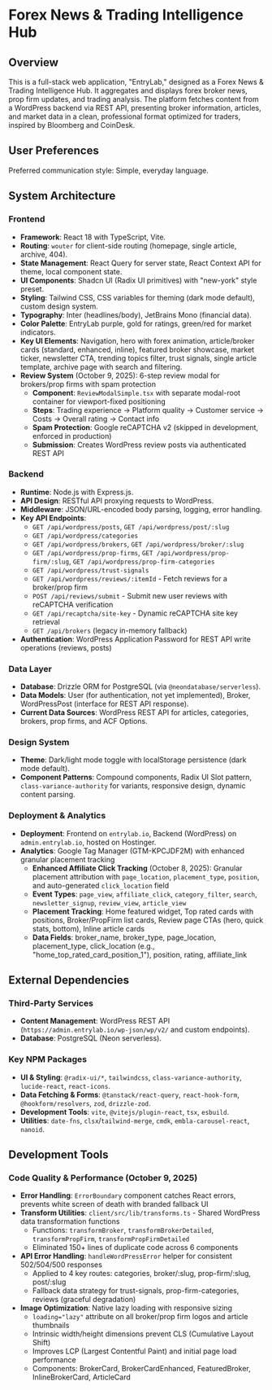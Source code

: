 # Forex News & Trading Intelligence Hub

## Overview
This is a full-stack web application, "EntryLab," designed as a Forex News & Trading Intelligence Hub. It aggregates and displays forex broker news, prop firm updates, and trading analysis. The platform fetches content from a WordPress backend via REST API, presenting broker information, articles, and market data in a clean, professional format optimized for traders, inspired by Bloomberg and CoinDesk.

## User Preferences
Preferred communication style: Simple, everyday language.

## System Architecture

### Frontend
- **Framework**: React 18 with TypeScript, Vite.
- **Routing**: `wouter` for client-side routing (homepage, single article, archive, 404).
- **State Management**: React Query for server state, React Context API for theme, local component state.
- **UI Components**: Shadcn UI (Radix UI primitives) with "new-york" style preset.
- **Styling**: Tailwind CSS, CSS variables for theming (dark mode default), custom design system.
- **Typography**: Inter (headlines/body), JetBrains Mono (financial data).
- **Color Palette**: EntryLab purple, gold for ratings, green/red for market indicators.
- **Key UI Elements**: Navigation, hero with forex animation, article/broker cards (standard, enhanced, inline), featured broker showcase, market ticker, newsletter CTA, trending topics filter, trust signals, single article template, archive page with search and filtering.
- **Review System** (October 9, 2025): 6-step review modal for brokers/prop firms with spam protection
  - **Component**: `ReviewModalSimple.tsx` with separate modal-root container for viewport-fixed positioning
  - **Steps**: Trading experience → Platform quality → Customer service → Costs → Overall rating → Contact info
  - **Spam Protection**: Google reCAPTCHA v2 (skipped in development, enforced in production)
  - **Submission**: Creates WordPress review posts via authenticated REST API

### Backend
- **Runtime**: Node.js with Express.js.
- **API Design**: RESTful API proxying requests to WordPress.
- **Middleware**: JSON/URL-encoded body parsing, logging, error handling.
- **Key API Endpoints**:
    - `GET /api/wordpress/posts`, `GET /api/wordpress/post/:slug`
    - `GET /api/wordpress/categories`
    - `GET /api/wordpress/brokers`, `GET /api/wordpress/broker/:slug`
    - `GET /api/wordpress/prop-firms`, `GET /api/wordpress/prop-firm/:slug`, `GET /api/wordpress/prop-firm-categories`
    - `GET /api/wordpress/trust-signals`
    - `GET /api/wordpress/reviews/:itemId` - Fetch reviews for a broker/prop firm
    - `POST /api/reviews/submit` - Submit new user reviews with reCAPTCHA verification
    - `GET /api/recaptcha/site-key` - Dynamic reCAPTCHA site key retrieval
    - `GET /api/brokers` (legacy in-memory fallback)
- **Authentication**: WordPress Application Password for REST API write operations (reviews, posts)

### Data Layer
- **Database**: Drizzle ORM for PostgreSQL (via `@neondatabase/serverless`).
- **Data Models**: User (for authentication, not yet implemented), Broker, WordPressPost (interface for REST API response).
- **Current Data Sources**: WordPress REST API for articles, categories, brokers, prop firms, and ACF Options.

### Design System
- **Theme**: Dark/light mode toggle with localStorage persistence (dark mode default).
- **Component Patterns**: Compound components, Radix UI Slot pattern, `class-variance-authority` for variants, responsive design, dynamic content parsing.

### Deployment & Analytics
- **Deployment**: Frontend on `entrylab.io`, Backend (WordPress) on `admin.entrylab.io`, hosted on Hostinger.
- **Analytics**: Google Tag Manager (GTM-KPCJDF2M) with enhanced granular placement tracking
  - **Enhanced Affiliate Click Tracking** (October 8, 2025): Granular placement attribution with `page_location`, `placement_type`, `position`, and auto-generated `click_location` field
  - **Event Types**: `page_view`, `affiliate_click`, `category_filter`, `search`, `newsletter_signup`, `review_view`, `article_view`
  - **Placement Tracking**: Home featured widget, Top rated cards with positions, Broker/PropFirm list cards, Review page CTAs (hero, quick stats, bottom), Inline article cards
  - **Data Fields**: broker_name, broker_type, page_location, placement_type, click_location (e.g., "home_top_rated_card_position_1"), position, rating, affiliate_link

## External Dependencies

### Third-Party Services
- **Content Management**: WordPress REST API (`https://admin.entrylab.io/wp-json/wp/v2/` and custom endpoints).
- **Database**: PostgreSQL (Neon serverless).

### Key NPM Packages
- **UI & Styling**: `@radix-ui/*`, `tailwindcss`, `class-variance-authority`, `lucide-react`, `react-icons`.
- **Data Fetching & Forms**: `@tanstack/react-query`, `react-hook-form`, `@hookform/resolvers`, `zod`, `drizzle-zod`.
- **Development Tools**: `vite`, `@vitejs/plugin-react`, `tsx`, `esbuild`.
- **Utilities**: `date-fns`, `clsx`/`tailwind-merge`, `cmdk`, `embla-carousel-react`, `nanoid`.

## Development Tools

### Code Quality & Performance (October 9, 2025)
- **Error Handling**: `ErrorBoundary` component catches React errors, prevents white screen of death with branded fallback UI
- **Transform Utilities**: `client/src/lib/transforms.ts` - Shared WordPress data transformation functions
  - Functions: `transformBroker`, `transformBrokerDetailed`, `transformPropFirm`, `transformPropFirmDetailed`
  - Eliminated 150+ lines of duplicate code across 6 components
- **API Error Handling**: `handleWordPressError` helper for consistent 502/504/500 responses
  - Applied to 4 key routes: categories, broker/:slug, prop-firm/:slug, post/:slug
  - Fallback data strategy for trust-signals, prop-firm-categories, reviews (graceful degradation)
- **Image Optimization**: Native lazy loading with responsive sizing
  - `loading="lazy"` attribute on all broker/prop firm logos and article thumbnails
  - Intrinsic width/height dimensions prevent CLS (Cumulative Layout Shift)
  - Improves LCP (Largest Contentful Paint) and initial page load performance
  - Components: BrokerCard, BrokerCardEnhanced, FeaturedBroker, InlineBrokerCard, ArticleCard